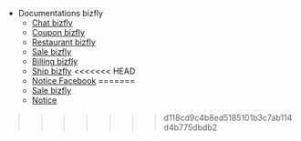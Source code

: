 - Documentations bizfly
  - [Chat bizfly](chat/)
  - [Coupon bizfly](coupon/)
  - [Restaurant bizfly](nhahang/)
  - [Sale bizfly](banhang/)
  - [Billing bizfly](pay/)
  - [Ship bizfly](ship/)
<<<<<<< HEAD
  - [Notice Facebook](noticefb/)
=======
  - [Sale bizfly](sale/)
  - [Notice](notice/)
>>>>>>> d118cd9c4b8ed5185101b3c7ab114d4b775dbdb2
